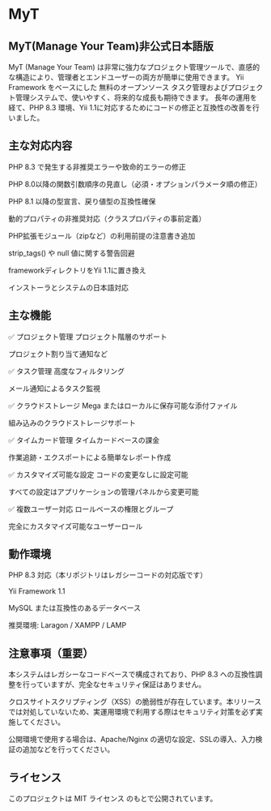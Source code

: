 # MyT
## MyT(Manage Your Team)非公式日本語版
MyT (Manage Your Team) は非常に強力なプロジェクト管理ツールで、直感的な構造により、管理者とエンドユーザーの両方が簡単に使用できます。
Yii Framework をベースにした 無料のオープンソース タスク管理およびプロジェクト管理システムで、使いやすく、将来的な成長も期待できます。
長年の運用を経て、PHP 8.3 環境、Yii 1.1に対応するためにコードの修正と互換性の改善を行いました。

## 主な対応内容

PHP 8.3 で発生する非推奨エラーや致命的エラーの修正

PHP 8.0以降の関数引数順序の見直し（必須・オプションパラメータ順の修正）

PHP 8.1 以降の型宣言、戻り値型の互換性確保

動的プロパティの非推奨対応（クラスプロパティの事前定義）

PHP拡張モジュール（zipなど）の利用前提の注意書き追加

strip_tags() や null 値に関する警告回避

frameworkディレクトリをYii 1.1に置き換え

インストーラとシステムの日本語対応

## 主な機能
✅ プロジェクト管理
プロジェクト階層のサポート

プロジェクト割り当て通知など

✅ タスク管理
高度なフィルタリング

メール通知によるタスク監視

✅ クラウドストレージ
Mega またはローカルに保存可能な添付ファイル

組み込みのクラウドストレージサポート

✅ タイムカード管理
タイムカードベースの課金

作業追跡・エクスポートによる簡単なレポート作成

✅ カスタマイズ可能な設定
コードの変更なしに設定可能

すべての設定はアプリケーションの管理パネルから変更可能

✅ 複数ユーザー対応
ロールベースの権限とグループ

完全にカスタマイズ可能なユーザーロール

## 動作環境
PHP 8.3 対応（本リポジトリはレガシーコードの対応版です）

Yii Framework 1.1

MySQL または互換性のあるデータベース

推奨環境: Laragon / XAMPP / LAMP

## 注意事項（重要）
本システムはレガシーなコードベースで構成されており、PHP 8.3 への互換性調整を行っていますが、完全なセキュリティ保証はありません。

クロスサイトスクリプティング（XSS）の脆弱性が存在しています。本リリースでは対処していないため、実運用環境で利用する際はセキュリティ対策を必ず実施してください。

公開環境で使用する場合は、Apache/Nginx の適切な設定、SSLの導入、入力検証の追加などを行ってください。

## ライセンス

このプロジェクトは MIT ライセンス のもとで公開されています。
